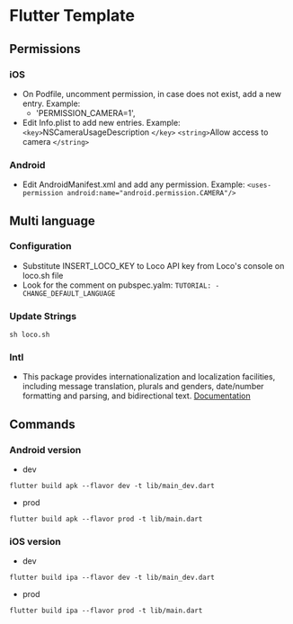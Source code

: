 # Flutter Template

## Permissions

### iOS

- On Podfile, uncomment permission, in case does not exist, add a new entry. Example:
  - 'PERMISSION_CAMERA=1',
- Edit Info.plist to add new entries. Example:
  `<key>`NSCameraUsageDescription `</key>`
  `<string>`Allow access to camera `</string>`

### Android

- Edit AndroidManifest.xml and add any permission. Example:
  `<uses-permission android:name="android.permission.CAMERA"/>`

## Multi language

### Configuration

- Substitute INSERT_LOCO_KEY to Loco API key from Loco's console on loco.sh file
- Look for the comment on pubspec.yalm: `TUTORIAL: - CHANGE_DEFAULT_LANGUAGE`

### Update Strings

`sh loco.sh`

### Intl

- This package provides internationalization and localization facilities, including message translation, plurals and genders, date/number formatting and parsing, and bidirectional text.
  [Documentation](https://pub.dev/packages/intl#-readme-tab-)

## Commands

### Android version

- dev

 `flutter build apk --flavor dev -t lib/main_dev.dart`

* prod

 `flutter build apk --flavor prod -t lib/main.dart`

### iOS version

- dev

 `flutter build ipa --flavor dev -t lib/main_dev.dart`

* prod

 `flutter build ipa --flavor prod -t lib/main.dart`
